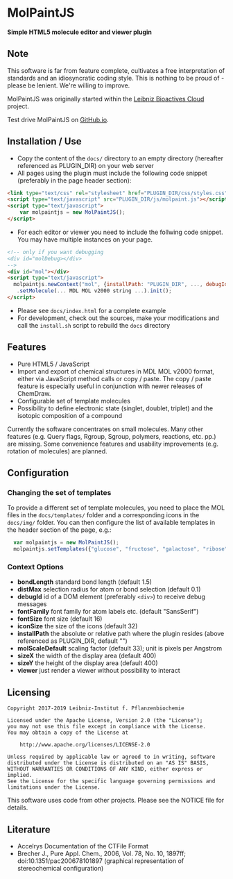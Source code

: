 # MolPaintJS
**Simple HTML5 molecule editor and viewer plugin**

## Note
This software is far from feature complete, cultivates a free interpretation of standards and an idiosyncratic coding style. This is nothing to be proud of - please be lenient. We're willing to improve.

MolPaintJS was originally started within the [Leibniz Bioactives Cloud](https://www.leibniz-wirkstoffe.de/projects/lbac_project/) project.

Test drive MolPaintJS on [GitHub.io](https://ipb-halle.github.io/MolPaintJS).

## Installation / Use
* Copy the content of the `docs/` directory to an empty directory (hereafter referenced as PLUGIN_DIR) on your web server
* All pages using the plugin must include the following code snippet (preferably in the page header section): 

```html
<link type="text/css" rel="stylesheet" href="PLUGIN_DIR/css/styles.css"/>
<script type="text/javascript" src="PLUGIN_DIR/js/molpaint.js"></script>
<script type="text/javascript">
    var molpaintjs = new MolPaintJS();
</script>
```

* For each editor or viewer you need to include the follwing code snippet. You may have multiple instances on your page.

```html
<!-- only if you want debugging 
<div id="molDebug></div> 
-->
<div id="mol"></div>
<script type="text/javascript">
  molpaintjs.newContext("mol", {installPath: "PLUGIN_DIR", ..., debugId: "molDebug"})
   .setMolecule(... MDL MOL v2000 string ...).init();
</script>
```
 
* Please see `docs/index.html` for a complete example
* For development, check out the sources, make your modifications and call the `install.sh` script to rebuild the `docs` directory


## Features
* Pure HTML5 / JavaScript
* Import and export of chemical structures in MDL MOL v2000 format, either via JavaScript method calls or copy / paste. The copy / paste feature is especially useful in conjunction with newer releases of ChemDraw.
* Configurable set of template molecules
* Possibility to define electronic state (singlet, doublet, triplet) and the isotopic composition of a compound

Currently the software concentrates on small molecules. Many other features (e.g. Query flags, Rgroup, Sgroup, polymers, reactions, etc. pp.) are missing. Some convenience features and usability improvements (e.g. rotation of molecules) are planned.

## Configuration
### Changing the set of templates
To provide a different set of template molecules, you need to place the MOL files in the `docs/templates/` folder and a corresponding icons in the `docs/img/` folder. You can then configure the list of available templates in the header section of the page, e.g.:
```javascript
  var molpaintjs = new MolPaintJS();
  molpaintjs.setTemplates({"glucose", "fructose", "galactose", "ribose"});
```
### Context Options
* **bondLength** standard bond length (default 1.5)
* **distMax** selection radius for atom or bond selection (default 0.1)
* **debugId** id of a DOM element (preferably `<div>`) to receive debug messages
* **fontFamily** font family for atom labels etc. (default "SansSerif")
* **fontSize** font size (default 16)
* **iconSize** the size of the icons (default 32)
* **installPath** the absolute or relative path where the plugin resides (above referenced as PLUGIN_DIR, default "")
* **molScaleDefault** scaling factor (default 33); unit is pixels per Angstrom
* **sizeX** the width of the display area (default 400)
* **sizeY** the height of the display area (default 400)
* **viewer** just render a viewer without possibility to interact


## Licensing
    Copyright 2017-2019 Leibniz-Institut f. Pflanzenbiochemie 
     
    Licensed under the Apache License, Version 2.0 (the "License");
    you may not use this file except in compliance with the License.
    You may obtain a copy of the License at
    
        http://www.apache.org/licenses/LICENSE-2.0
    
    Unless required by applicable law or agreed to in writing, software
    distributed under the License is distributed on an "AS IS" BASIS,
    WITHOUT WARRANTIES OR CONDITIONS OF ANY KIND, either express or implied.
    See the License for the specific language governing permissions and
    limitations under the License.

This software uses code from other projects. Please see the NOTICE file for details.

## Literature
* Accelrys Documentation of the CTFile Format
* Brecher J., Pure Appl. Chem., 2006, Vol. 78, No. 10, 1897ff; doi:10.1351/pac200678101897 (graphical representation of stereochemical configuration)
